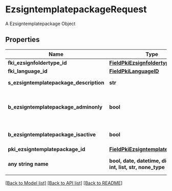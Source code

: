 # EzsigntemplatepackageRequest

A Ezsigntemplatepackage Object

## Properties
Name | Type | Description | Notes
------------ | ------------- | ------------- | -------------
**fki_ezsignfoldertype_id** | [**FieldPkiEzsignfoldertypeID**](FieldPkiEzsignfoldertypeID.md) |  | 
**fki_language_id** | [**FieldPkiLanguageID**](FieldPkiLanguageID.md) |  | 
**s_ezsigntemplatepackage_description** | **str** | The description of the Ezsigntemplatepackage | 
**b_ezsigntemplatepackage_adminonly** | **bool** | Whether the Ezsigntemplatepackage can be accessed by admin users only (eUserType&#x3D;Normal) | 
**b_ezsigntemplatepackage_isactive** | **bool** | Whether the Ezsigntemplatepackage is active or not | 
**pki_ezsigntemplatepackage_id** | [**FieldPkiEzsigntemplatepackageID**](FieldPkiEzsigntemplatepackageID.md) |  | [optional] 
**any string name** | **bool, date, datetime, dict, float, int, list, str, none_type** | any string name can be used but the value must be the correct type | [optional]

[[Back to Model list]](../README.md#documentation-for-models) [[Back to API list]](../README.md#documentation-for-api-endpoints) [[Back to README]](../README.md)


